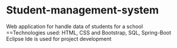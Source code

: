 # Student-management-system
Web application for handle data of students for a school<br>
==Technologies used: HTML, CSS and Bootstrap, SQL, Spring-Boot<br>
Eclipse Ide is used for project development<br>

